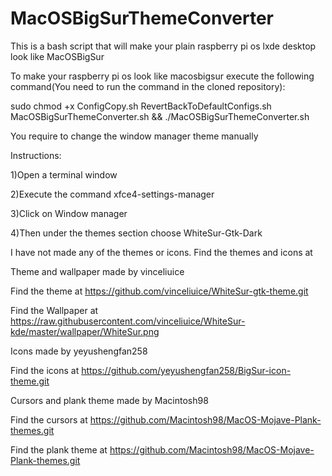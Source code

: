 # MacOSBigSurThemeConverter
This is a bash script that will make your plain raspberry pi os lxde desktop look like MacOSBigSur


To make your raspberry pi os look like macosbigsur execute the following command(You need to run the command in the cloned repository):


sudo chmod +x ConfigCopy.sh RevertBackToDefaultConfigs.sh MacOSBigSurThemeConverter.sh && ./MacOSBigSurThemeConverter.sh


You require to change the window manager theme manually 


Instructions:


1)Open a terminal window


2)Execute the command xfce4-settings-manager


3)Click on Window manager


4)Then under the themes section choose WhiteSur-Gtk-Dark







I have not made any of the themes or icons. Find the themes and icons at


Theme and wallpaper made by vinceliuice


Find the theme at https://github.com/vinceliuice/WhiteSur-gtk-theme.git


Find the Wallpaper at https://raw.githubusercontent.com/vinceliuice/WhiteSur-kde/master/wallpaper/WhiteSur.png


Icons made by yeyushengfan258


Find the icons at https://github.com/yeyushengfan258/BigSur-icon-theme.git


Cursors and plank theme made by Macintosh98


Find the cursors at https://github.com/Macintosh98/MacOS-Mojave-Plank-themes.git


Find the plank theme at https://github.com/Macintosh98/MacOS-Mojave-Plank-themes.git


